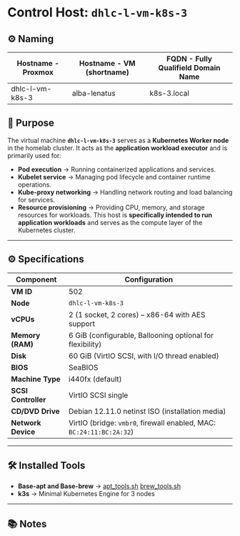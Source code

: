 # Control Host: `dhlc-l-vm-k8s-3`

## ⚙️ Naming

| **Hostname - Proxmox** | **Hostname - VM (shortname)** | **FQDN - Fully Qualifield Domain Name** |
|------------------------|-------------------------------|-----------------------------------------|
| dhlc-l-vm-k8s-3        | alba-lenatus                  | k8s-3.local                            |

## 📌 Purpose
The virtual machine **`dhlc-l-vm-k8s-3`** serves as a **Kubernetes Worker node** in the homelab cluster.
It acts as the **application workload executor** and is primarily used for:
- **Pod execution** → Running containerized applications and services.
- **Kubelet service** → Managing pod lifecycle and container runtime operations.
- **Kube-proxy networking** → Handling network routing and load balancing for services.
- **Resource provisioning** → Providing CPU, memory, and storage resources for workloads.
This host is **specifically intended to run application workloads** and serves as the compute layer of the Kubernetes cluster.

---

## ⚙️ Specifications

| Component            | Configuration                                                     |
|----------------------|-------------------------------------------------------------------|
| **VM ID**            | 502                                                               |
| **Node**             | `dhlc-l-vm-k8s-3`                                                |
| **vCPUs**            | 2 (1 socket, 2 cores) – x86-64 with AES support                   |
| **Memory (RAM)**     | 6 GiB (configurable, Ballooning optional for flexibility)         |
| **Disk**             | 60 GiB (VirtIO SCSI, with I/O thread enabled)                     |
| **BIOS**             | SeaBIOS                                                           |
| **Machine Type**     | i440fx (default)                                                  |
| **SCSI Controller**  | VirtIO SCSI single                                                |
| **CD/DVD Drive**     | Debian 12.11.0 netinst ISO (installation media)                   |
| **Network Device**   | VirtIO (bridge: `vmbr0`, firewall enabled, MAC: `BC:24:11:BC:2A:32`) |

---

## 🛠️ Installed Tools

- **Base-apt and Base-brew** → [apt_tools.sh](/Setup/Scripts/apt_tools.sh) [brew_tools.sh](/Setup/Scripts/brew_tools.sh)
- **k3s** → Minimal Kubernetes Engine for 3 nodes

---

## 📚 Notes
